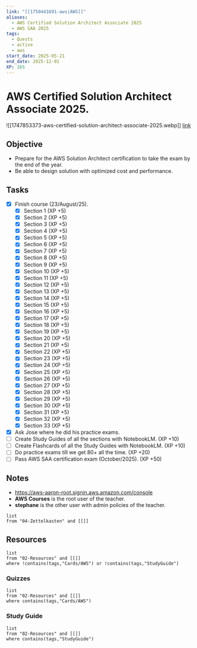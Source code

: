 ```yaml
---
link: "[[1750441691-aws|AWS]]"
aliases:
  - AWS Certified Solution Architect Associate 2025
  - AWS SAA 2025
tags:
  - Quests
  - active
  - aws
start_date: 2025-05-21
end_date: 2025-12-01
XP: 165
---
```

# AWS Certified Solution Architect Associate 2025.
![[1747853373-aws-certified-solution-architect-associate-2025.webp]]
[link](https://aws.amazon.com/es/certification/certified-solutions-architect-associate/)
## Objective
- Prepare for the AWS Solution Architect certification to take the exam by the end of the year.
- Be able to design solution with optimized cost and performance.
## Tasks
- [x] Finish course (23/August/25).
	- [x] Section 1 (XP +5)
	- [x] Section 2 (XP +5)
	- [x] Section 3 (XP +5)
	- [x] Section 4 (XP +5)
	- [x] Section 5 (XP +5)
	- [x] Section 6 (XP +5)
	- [x] Section 7 (XP +5)
	- [x] Section 8 (XP +5)
	- [x] Section 9 (XP +5)
	- [x] Section 10 (XP +5)
	- [x] Section 11 (XP +5)
	- [x] Section 12 (XP +5)
	- [x] Section 13 (XP +5)
	- [x] Section 14 (XP +5)
	- [x] Section 15 (XP +5)
	- [x] Section 16 (XP +5)
	- [x] Section 17 (XP +5)
	- [x] Section 18 (XP +5)
	- [x] Section 19 (XP +5)
	- [x] Section 20 (XP +5)
	- [x] Section 21 (XP +5)
	- [x] Section 22 (XP +5)
	- [x] Section 23 (XP +5)
	- [x] Section 24 (XP +5)
	- [x] Section 25 (XP +5)
	- [x] Section 26 (XP +5)
	- [x] Section 27 (XP +5)
	- [x] Section 28 (XP +5)
	- [x] Section 29 (XP +5)
	- [x] Section 30 (XP +5)
	- [x] Section 31 (XP +5)
	- [x] Section 32 (XP +5)
	- [x] Section 33 (XP +5)
- [x] Ask Jose where he did his practice exams.
- [ ] Create Study Guides of all the sections with NotebookLM. (XP +10)
- [ ] Create Flashcards of all the Study Guides with NotebookLM. (XP +10)
- [ ] Do practice exams till we get 80+ all the time. (XP +20)
- [ ] Pass AWS SAA certification exam (October/2025). (XP +50)
## Notes
- https://aws-aaron-root.signin.aws.amazon.com/console
- **AWS Courses** is the root user of the teacher.
- **stephane** is the other user with admin policies of the teacher.

```dataview
list
from "04-Zettelkasten" and [[]]
```

## Resources
```dataview
list
from "02-Resources" and [[]]
where !contains(tags,"Cards/AWS") or !contains(tags,"StudyGuide")
```

### Quizzes
```dataview
list
from "02-Resources" and [[]]
where contains(tags,"Cards/AWS")
```

### Study Guide
```dataview
list
from "02-Resources" and [[]]
where contains(tags,"StudyGuide")
```